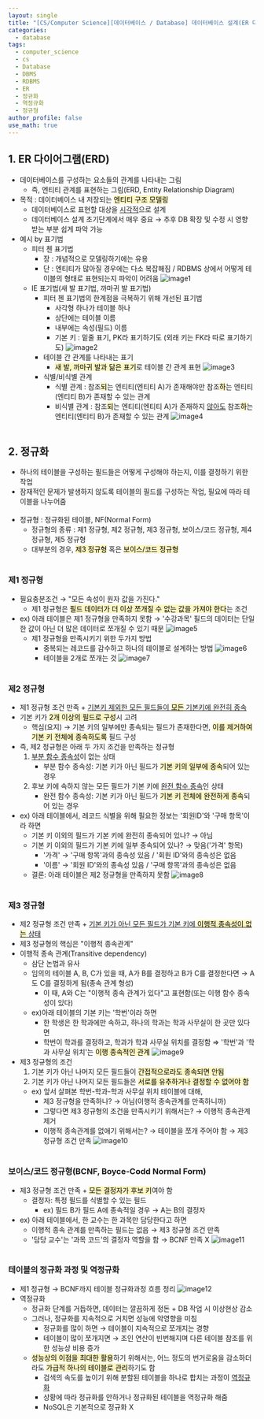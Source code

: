 ```yaml
---
layout: single
title: "[CS/Computer Science][데이터베이스 / Database] 데이터베이스 설계(ER 다이어그램, 정규화)"
categories:
  - database
tags:
  - computer_science
  - cs
  - Database
  - DBMS
  - RDBMS
  - ER
  - 정규화
  - 역정규화
  - 정규형
author_profile: false
use_math: true
---
```

## 1. ER 다이어그램(ERD)
- 데이터베이스를 구성하는 요소들의 관계를 나타내는 그림
	- 즉, 엔티티 관계를 표현하는 그림(ERD, Entity Relationship Diagram)
- 목적 : 데이터베이스 내 저장되는 <mark style="background: #FFF3A3A6;">엔티티 구조 모델링</mark>
	- 데이터베이스로 표현할 대상을 <u>시각적</u>으로 설계
	- 데이터베이스 설계 초기단계에서 매우 중요 → 추후 DB 확장 및 수정 시 영향 받는 부분 쉽게 파악 가능
- 예시 by 표기법
	- 피터 첸 표기법
		- 장 : 개념적으로 모델링하기에는 유용
		- 단 : 엔티티가 많아질 경우에는 다소 복잡해짐 / RDBMS 상에서 어떻게 테이블의 형태로 표현되는지 파악이 어려움
		![image1](../../images/2025-05-08-cs_basic-6_5/image1.png)
	- IE 표기법(새 발 표기법, 까마귀 발 표기법)
		- 피터 첸 표기법의 한계점을 극복하기 위해 개선된 표기법
			- 사각형 하나가 테이블 하나
			- 상단에는 테이블 이름
			- 내부에는 속성(필드) 이름
			- 기본 키 : 밑줄 표기, PK라 표기하기도 (외래 키는 FK라 따로 표기하기도)
		![image2](../../images/2025-05-08-cs_basic-6_5/image2.png)
		- 테이블 간 관계를 나타내는 표기
			- <mark style="background: #FFF3A3A6;">새 발, 까마귀 발과 닮은 표기</mark>로 테이블 간 관계 표현
			![image3](../../images/2025-05-08-cs_basic-6_5/image3.png)
		- 식별/비식별 관계
			- 식별 관계 : 참조<mark style="background: #FFF3A3A6;">되</mark>는 엔티티(엔티티 A)가 존재해야만 참조<mark style="background: #FFF3A3A6;">하</mark>는 엔티티(엔티티 B)가 존재할 수 있는 관계
			- 비식별 관계 : 참조<mark style="background: #FFF3A3A6;">되</mark>는 엔티티(엔티티 A)가 존재하지 <u>않아도</u> 참조<mark style="background: #FFF3A3A6;">하</mark>는 엔티티(엔티티 B)가 존재할 수 있는 관계
			![image4](../../images/2025-05-08-cs_basic-6_5/image4.png)<br><br>

## 2. 정규화
- 하나의 테이블을 구성하는 필드들은 어떻게 구성해야 하는지, 이를 결정하기 위한 작업
- 잠재적인 문제가 발생하지 않도록 테이블의 필드를 구성하는 작업, 필요에 따라 테이블을 나누어줌<br><br>
- 정규형 : 정규화된 테이블, NF(Normal Form)
	- 정규형의 종류 : 제1 정규형, 제2 정규형, 제3 정규형, 보이스/코드 정규형, 제4 정규형, 제5 정규형
	- 대부분의 경우, <mark style="background: #FFF3A3A6;">제3 정규형</mark> 혹은 <mark style="background: #FFF3A3A6;">보이스/코드 정규형</mark><br><br>

### 제1 정규형
- 필요충분조건 → "모든 속성이 원자 값을 가진다."
	- 제1 정규형은 <mark style="background: #FFF3A3A6;">필드 데이터가 더 이상 쪼개질 수 없는 값을 가져야 한다</mark>는 조건
- ex) 아래 테이블은 제1 정규형을 만족하지 못함 → '수강과목' 필드의 데이터는 단일한 값이 아닌 더 많은 데이터로 쪼개질 수 있기 때문
	![image5](../../images/2025-05-08-cs_basic-6_5/image5.png)
	- 제1 정규형을 만족시키기 위한 두가지 방법
		- 중복되는 레코드를 감수하고 하나의 테이블로 설계하는 방법
			![image6](../../images/2025-05-08-cs_basic-6_5/image6.png)
		- 테이블을 2개로 쪼개는 것
			![image7](../../images/2025-05-08-cs_basic-6_5/image7.png)<br><br>

### 제2 정규형
- 제1 정규형 조건 만족 + <u>기본키 제외한 모든 필드들이 <mark style="background: #FFF3A3A6;">모든</mark> 기본키에 완전히 종속</u>
- 기본 키가 <mark style="background: #FFF3A3A6;">2개 이상의 필드로 구성</mark>시 고려
	- 핵심(요지) → 기본 키의 일부에만 종속되는 필드가 존재한다면, <mark style="background: #FFF3A3A6;">이를 제거하여 기본 키 전체에 종속하도록</mark> 필드 구성
- 즉, 제2 정규형은 아래 두 가지 조건을 만족하는 정규형
	1. <u>부분 함수 종속성</u>이 없는 상태
		- 부분 함수 종속성: 기본 키가 아닌 필드가 <mark style="background: #FFF3A3A6;">기본 키의 일부에 종속</mark>되어 있는 경우
	2. 후보 키에 속하지 않는 모든 필드가 기본 키에 <u>완전 함수 종속</u>인 상태
		- 완전 함수 종속성: 기본 키가 아닌 필드가 <mark style="background: #FFF3A3A6;">기본 키 전체에 완전하게 종속</mark>되어 있는 경우
- ex) 아래 테이블에서, 레코드 식별을 위해 필요한 정보는 '회원ID'와 '구매 항목'이라 하면
	- 기본 키 이외의 필드가 기본 키에 완전히 종속되어 있나? → 아님
	- 기본 키 이외의 필드가 기본 키에 일부 종속되어 있나? → 맞음('가격' 항목)
		- '가격' → '구매 항목'과의 종속성 있음 / '회원 ID'와의 종속성은 없음
		- '이름' → '회원 ID'와의 종속성 있음 / '구매 항목'과의 종속성은 없음
	- 결론: 아래 테이블은 제2 정규형을 만족하지 못함
	![image8](../../images/2025-05-08-cs_basic-6_5/image8.png)<br><br>

### 제3 정규형
- 제2 정규형 조건 만족 + <u>기본 키가 아닌 모든 필드가 기본 키에 <mark style="background: #FFF3A3A6;">이행적 종속성이 없는</mark> 상태</u>
- 제3 정규형의 핵심은 "이행적 종속관계"
- 이행적 종속 관계(Transitive dependency)
	- 삼단 논법과 유사
	- 임의의 테이블 A, B, C가 있을 때, A가 B를 결정하고 B가 C를 결정한다면 → A도 C를 결정하게 됨(종속 관계 형성)
		- 이 때, A와 C는 "이행적 종속 관계가 있다"고 표현함(또는 이행 함수 종속성이 있다)
	- ex)아래 테이블의 기본 키는 '학번'이라 하면
		- 한 학생은 한 학과에만 속하고, 하나의 학과는 학과 사무실이 한 곳만 있다면
		- 학번이 학과를 결정하고, 학과가 학과 사무실 위치를 결정함
			⇒ '학번'과 '학과 사무실 위치'는 <mark style="background: #FFF3A3A6;">이행 종속적인 관계</mark>
		![image9](../../images/2025-05-08-cs_basic-6_5/image9.png)
- 제3 정규형의 조건
	1. 기본 키가 아닌 나머지 모든 필드들이 <mark style="background: #FFF3A3A6;">간접적으로라도 종속되면 안됨</mark>
	2. 기본 키가 아닌 나머지 모든 필드들은 <mark style="background: #FFF3A3A6;">서로를 유추하거나 결정할 수 없어야 함</mark>
	- ex) 앞서 살펴본 학번-학과-학과 사무실 위치 테이블에 대해,
		- 제3 정규형을 만족하나? → 아님(이행적 종속관계를 만족하니까)
		- 그렇다면 제3 정규형의 조건을 만족시키기 위해서는? → 이행적 종속관계 제거
		- 이행적 종속관계를 없애기 위해서는? → 테이블을 쪼개 주어야 함 → 제3 정규형 조건 만족
		![image10](../../images/2025-05-08-cs_basic-6_5/image10.png)<br><br>

### 보이스/코드 정규형(BCNF, Boyce-Codd Normal Form)
- 제3 정규형 조건 만족 + <mark style="background: #FFF3A3A6;">모든 결정자가 후보 키</mark>여야 함
	- 결정자: 특정 필드를 식별할 수 있는 필드
		- ex) 필드 B가 필드 A에 종속적일 경우 → A는 B의 결정자
- ex) 아래 테이블에서, 한 교수는 한 과목만 담당한다고 하면
	- 이행적 종속 관계를 만족하는 필드는 없음 → 제3 정규형 조건 만족
	- '담당 교수'는 '과목 코드'의 결정자 역할을 함 → BCNF 만족 X
	![image11](../../images/2025-05-08-cs_basic-6_5/image11.png)<br><br>

### 테이블의 정규화 과정 및 역정규화
- 제1 정규형 → BCNF까지 테이블 정규화과정 흐름 정리
	![image12](../../images/2025-05-08-cs_basic-6_5/image12.png)
- 역정규화
	- 정규화 단계를 거듭하면, 데이터는 깔끔하게 정돈 + DB 작업 시 이상현상 감소
	- 그러나, 정규화를 지속적으로 거치면 성능에 악영향을 미침
		- 정규화를 많이 하면 → 테이블이 지속적으로 쪼개지는 경향
		- 테이블이 많이 쪼개지면 → 조인 연산이 빈번해지며 다른 테이블 참조를 위한 성능상 비용 증가
	- <mark style="background: #FFF3A3A6;">성능상의 이점을 최대한 활용</mark>하기 위해서는, 어느 정도의 번거로움을 감소하더라도 <mark style="background: #FFF3A3A6;">가급적 하나의 테이블로 관리</mark>하기도 함
		- 검색의 속도를 높이기 위해 분할된 테이블을 하나로 합치는 과정이 <u>역정규화</u>
		- 상황에 따라 정규화를 안하거나 정규화된 테이블을 역정규화 해줌
		- NoSQL은 기본적으로 정규화 X